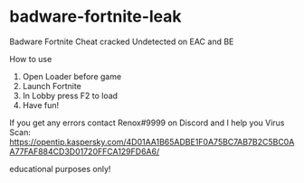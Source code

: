 # badware-fortnite-leak
Badware Fortnite Cheat cracked
Undetected on EAC and BE

How to use 
1. Open Loader before game 
2. Launch Fortnite
3. In Lobby press F2 to load
4. Have fun!

If you get any errors contact Renox#9999 on Discord and I help you
Virus Scan: https://opentip.kaspersky.com/4D01AA1B65ADBE1F0A75BC7AB7B2C5BC0AA77FAF884CD3D01720FFCA129FD6A6/











educational purposes only!
